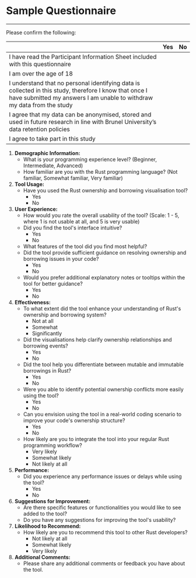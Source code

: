 # Sample Questionnaire
---
Please confirm the following:

|                                                                                                                                                                               | Yes | No  |
| -------------------------------------------------------------------------------------------------------------------------------------------------------------------------------- | --- | --- |
| I have read the Participant Information Sheet included with this questionnaire                                                                                                   |     |     |
| I am over the age of 18                                                                                                                                                          |     |     |
| I understand that no personal identifying data is collected in this study, therefore I know that once I have submitted my answers I am unable to withdraw my data from the study |     |     |
| I agree that my data can be anonymised, stored and used in future research in line with Brunel University’s data retention policies                                              |     |     |
| I agree to take part in this study                                                                                                                                                                                 |     |     |

1. **Demographic Information:**
    - What is your programming experience level? (Beginner, Intermediate, Advanced)
    - How familiar are you with the Rust programming language? (Not familiar, Somewhat familiar, Very familiar)
2. **Tool Usage:**
    - Have you used the Rust ownership and borrowing visualisation tool?
        - Yes
        - No
3. **User Experience:**
    - How would you rate the overall usability of the tool? (Scale: 1 - 5, where 1 is not usable at all, and 5 is very usable)
    - Did you find the tool's interface intuitive?
        - Yes
        - No
    - What features of the tool did you find most helpful?
    - Did the tool provide sufficient guidance on resolving ownership and borrowing issues in your code?
        - Yes
        - No
    - Would you prefer additional explanatory notes or tooltips within the tool for better guidance?
        - Yes
        - No
1. **Effectiveness:**
    - To what extent did the tool enhance your understanding of Rust's ownership and borrowing system?
        - Not at all
        - Somewhat
        - Significantly
    - Did the visualisations help clarify ownership relationships and borrowing events?
        - Yes
        - No
    - Did the tool help you differentiate between mutable and immutable borrowings in Rust?
        - Yes
        - No
    - Were you able to identify potential ownership conflicts more easily using the tool?
        - Yes
        - No
    - Can you envision using the tool in a real-world coding scenario to improve your code's ownership structure?
        - Yes
        - No
    - How likely are you to integrate the tool into your regular Rust programming workflow?
        - Very likely
        - Somewhat likely
        - Not likely at all
2. **Performance:**
    - Did you experience any performance issues or delays while using the tool?
        - Yes
        - No
3. **Suggestions for Improvement:**
    - Are there specific features or functionalities you would like to see added to the tool?
    - Do you have any suggestions for improving the tool's usability?
4. **Likelihood to Recommend:**
    - How likely are you to recommend this tool to other Rust developers?
        - Not likely at all
        - Somewhat likely
        - Very likely
5. **Additional Comments:**
    - Please share any additional comments or feedback you have about the tool.

